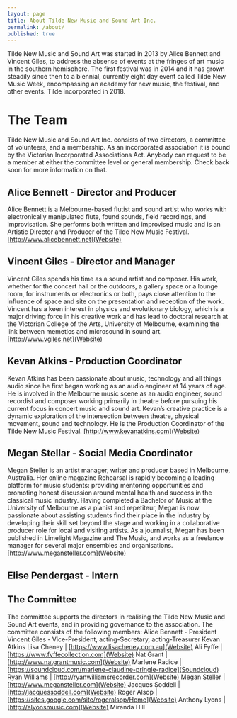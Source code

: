 ```yaml
---
layout: page
title: About Tilde New Music and Sound Art Inc.
permalink: /about/
published: true
---
```

Tilde New Music and Sound Art was started in 2013 by Alice Bennett and Vincent Giles, to address the absense of events at the fringes of art music in the southern hemisphere. The first festival was in 2014 and it has grown steadily since then to a biennial, currently eight day event called Tilde New Music Week, encompassing an academy for new music, the festival, and other events. Tilde incorporated in 2018.

# The Team
Tilde New Music and Sound Art Inc. consists of two directors, a committee of volunteers, and a membership. As an incorporated association it is bound by the Victorian Incorporated Associations Act. Anybody can request to be a member at either the committee level or general membership. Check back soon for more information on that. 

## Alice Bennett - Director and Producer
Alice Bennett is a Melbourne-based flutist and sound artist who works with electronically manipulated flute, found sounds, field recordings, and improvisation. She performs both written and improvised music and is an Artistic Director and Producer of the Tilde New Music Festival.
[http://www.alicebennett.net](Website)

## Vincent Giles - Director and Manager
Vincent Giles spends his time as a sound artist and composer. His work, whether for the concert hall or the outdoors, a gallery space or a lounge room, for instruments or electronics or both, pays close attention to the influence of space and site on the presentation and reception of the work. Vincent has a keen interest in physics and evolutionary biology, which is a major driving force in his creative work and has lead to doctoral research at the Victorian College of the Arts, University of Melbourne, examining the link between memetics and microsound in sound art.
[http://www.vgiles.net](Website)

## Kevan Atkins - Production Coordinator
Kevan Atkins has been passionate about music, technology and all things audio since he first began working as an audio engineer at 14 years of age. He is involved in the Melbourne music scene as an audio engineer, sound recordist and composer working primarily in theatre before pursuing his current focus in concert music and sound art. Kevan’s creative practice is a dynamic exploration of the intersection between theatre, physical movement, sound and technology. He is the Production Coordinator of the Tilde New Music Festival.
[http://www.kevanatkins.com](Website)

## Megan Stellar - Social Media Coordinator
Megan Steller is an artist manager, writer and producer based in Melbourne, Australia. Her online magazine Rehearsal is rapidly becoming a leading platform for music students: providing mentoring opportunities and promoting honest discussion around mental health and success in the classical music industry. Having completed a Bachelor of Music at the University of Melbourne as a pianist and repetiteur, Megan is now passionate about assisting students find their place in the industry by developing their skill set beyond the stage and working in a collaborative producer role for local and visiting artists. As a journalist, Megan has been published in Limelight Magazine and The Music, and works as a freelance manager for several major ensembles and organisations. 
[http://www.megansteller.com](Website)

## Elise Pendergast - Intern

## The Committee
The committee supports the directors in realising the Tilde New Music and Sound Art events, and in providing governance to the association. The committee consists of the following members:
Alice Bennett - President
Vincent Giles - Vice-President, acting-Secretary, acting-Treasurer
Kevan Atkins
Lisa Cheney | [https://www.lisacheney.com.au](Website)
Ali Fyffe | [https://www.fyffecollection.com](Website)
Nat Grant | [http://www.natgrantmusic.com](Website)
Marlene	Radice | [https://soundcloud.com/marlene-claudine-pringle-radice](Soundcloud)
Ryan Williams | [http://ryanwilliamsrecorder.com](Website)
Megan Steller | [http://www.megansteller.com](Website)
Jacques Soddell | [http://jacquessoddell.com](Website)
Roger	Alsop | [https://sites.google.com/site/rogeralsop/Home](Website)
Anthony Lyons | [http://alyonsmusic.com](Website)
Miranda Hill 

